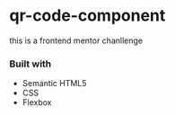 # qr-code-component
this is a frontend mentor chanllenge

### Built with

- Semantic HTML5
- CSS
- Flexbox

